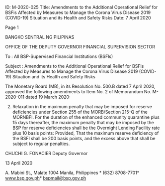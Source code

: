 ID: M-2020-025
Title: Amendments to the Additional Operational Relief for BSFis Affected by Measures to Manage the Corona Virus Disease 2019 (COVID-19) Situation and its Health and Safety Risks
Date: 7 April 2020

Page 1

BANGKO SENTRAL NG PILIPINAS

OFFICE OF THE DEPUTY GOVERNOR FINANCIAL SUPERVISION SECTOR

To : All BSP-Supervised Financial Institutions (BSFls)

Subject : Amendments to the Additional Operational Relief for BSFis Affected by Measures to Manage the Corona Virus Disease 2019 (COVID-19) Situation and its Health and Safety Risks

The Monetary Board (MB), in its Resolution No. 500.B dated 7 April 2020, approved the following amendments to Item No. 2 of Memorandum No. M-2020-011 dated 19 March 2020:

2. Relaxation in the maximum penalty that may be imposed for reserve deficiencies under Section 255 of the MORB/Section 215-Q of the MORNBFI. For the duration of the enhanced community quarantine plus 15 days thereafter, the maximum penalty that may be imposed by the BSP for reserve deficiencies shall be the Overnight Lending Facility rate plus 10 basis points: Provided, That the maximum reserve deficiency of the BSFI shall be 200 basis points, and the excess above that shall be subject to regular penalties.

CHUCHI G. FONACIER Deputy Governor

13 April 2020

A. Mabini St., Malate 1004 Manila, Philippines * (632) 8708-7701* www.bsp.gov.ph* bspmail@bsp.gov.ph